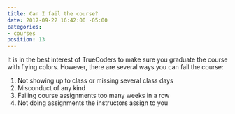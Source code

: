 ```yaml
---
title: Can I fail the course?
date: 2017-09-22 16:42:00 -05:00
categories:
- courses
position: 13
---
```


It is in the best interest of TrueCoders to make sure you graduate the course with flying colors. However, there are several ways you can fail the course:

1. Not showing up to class or missing several class days
1. Misconduct of any kind
1. Failing course assignments too many weeks in a row
1. Not doing assignments the instructors assign to you